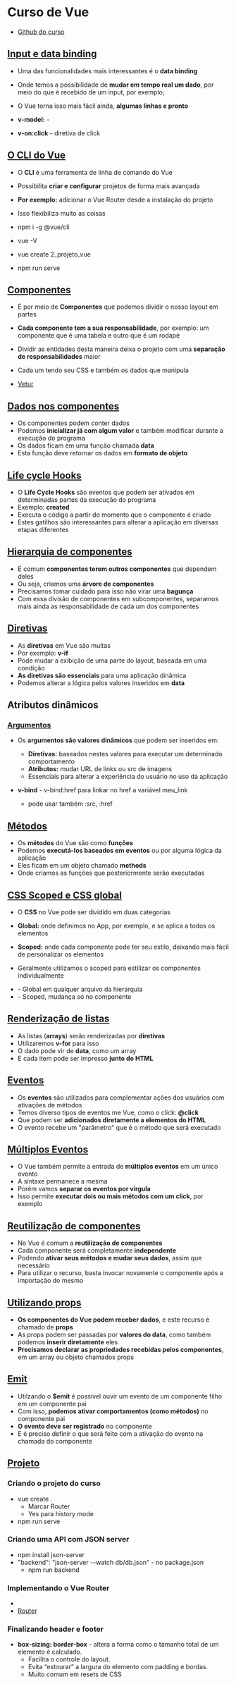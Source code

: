# Curso de Vue

- [Github do curso](https://github.com/matheusbattisti/curso_vue_yt)


## [Input e data binding](./exemplos_aula/2_input_e_data_binding/)
- Uma das funcionalidades mais interessantes é o **data binding**
- Onde temos a possibilidade de **mudar em tempo real um dado**, por meio do que é recebido de um input, por exemplo;
- O Vue torna isso mais fácil ainda, **algumas linhas e pronto**

- **v-model:** - 
- **v-on:click** - diretiva de click


## [O CLI do Vue](./exemplos_aula/3_projeto_cli/)
- O **CLI** é uma ferramenta de linha de comando do Vue
- Possibilita **criar e configurar** projetos de forma mais avançada
- **Por exemplo:** adicionar o Vue Router desde a instalação do projeto
- Isso flexibiliza muito as coisas


- npm i -g @vue/cli
- vue -V
- vue create 2_projeto_vue
- npm run serve


## [Componentes](./exemplos_aula/4_componentes/)
- É por meio de **Componentes** que podemos dividir o nosso layout em partes
- **Cada componente tem a sua responsabilidade**, por exemplo: um componente que é uma tabela e outro que é um rodapé
- Dividir as entidades desta maneira deixa o projeto com uma **separação de responsabilidades** maior
- Cada um tendo seu CSS e também os dados que manipula

- [Vetur](https://marketplace.visualstudio.com/items?itemName=octref.vetur)


## [Dados nos componentes](./exemplos_aula/5_dados_em_componentes/)
- Os componentes podem conter dados
- Podemos **inicializar já com algum valor** e também modificar durante a execução do programa
- Os dados ficam em uma função chamada **data**
- Esta função deve retornar os dados em **formato de objeto**
 

## [Life cycle Hooks](./exemplos_aula/6_lifecycle_hooks/)
- O **Life Cycle Hooks** são eventos que podem ser ativados em determinadas partes da execução do programa
- Exemplo: **created**
- Executa o código a partir do momento que o componente é criado
- Estes gatilhos são interessantes para alterar a aplicação em diversas etapas diferentes


## [Hierarquia de componentes](./exemplos_aula/7_hierarquia_de_componentes/)
- É comum **componentes terem outros componentes** que dependem deles
- Ou seja, criamos uma **árvore de componentes**
- Precisamos tomar cuidado para isso não virar uma **bagunça**
- Com essa divisão de componentes em subcomponentes, separamos mais ainda as responsabilidade de cada um dos componentes


## [Diretivas](./exemplos_aula/8_diretivas/)
- As **diretivas** em Vue são muitas
- Por exemplo: **v-if**
- Pode mudar a exibição de uma parte do layout, baseada em uma condição
- **As diretivas são essenciais** para uma aplicação dinâmica
- Podemos alterar a lógica pelos valores inseridos em **data**


## Atributos dinâmicos
### [Argumentos](./exemplos_aula/9_argumentos/) 
- Os **argumentos são valores dinâmicos** que podem ser inseridos em:
  - **Diretivas:** baseados nestes valores para executar um determinado comportamento
  - **Atributos:** mudar URL de links ou src de imagens
  - Essenciais para alterar a experiência do usuário no uso da aplicação

- **v-bind** - v-bind:href para linkar no href a variável meu_link
  - pode usar também :src, :href


## [Métodos](./exemplos_aula/10_metodos/)
- Os **métodos** do Vue são como **funções**
- Podemos **executá-los baseados em eventos** ou por alguma lógica da aplicação
- Eles ficam em um objeto chamado **methods**
- Onde criamos as funções que posteriormente serão executadas


## [CSS Scoped e CSS global](./exemplos_aula/11_scoped_styles/)
- O **CSS** no Vue pode ser dividido em duas categorias
- **Global:** onde definimos no App, por exemplo, e se aplica a todos os elementos
- **Scoped:** onde cada componente pode ter seu estilo, deixando mais fácil de personalizar os elementos
- Geralmente utilizamos o scoped para estilizar os componentes individualmente

- <style></style> - Global em qualquer arquivo da hierarquia
- <style scoped></style> - Scoped, mudança só no componente


## [Renderização de listas](./exemplos_aula/12_list_rendering/)
- As listas (**arrays**) serão renderizadas por **diretivas**
- Utilizaremos **v-for** para isso
- O dado pode vir de **data**, como um array
- E cada item pode ser impresso **junto do HTML**


## [Eventos](./exemplos_aula/13_eventos/)
- Os **eventos** são utilizados para complementar ações dos usuários com ativações de métodos
- Temos diverso tipos de eventos me Vue, como o click: **@click**
- Que podem ser **adicionados diretamente a elementos do HTML**
- O evento recebe um "parâmetro" que é o método que será executado


## [Múltiplos Eventos](./exemplos_aula/14_multiplos_eventos/)
- O Vue também permite a entrada de **múltiplos eventos** em um único evento
- A sintaxe permanece a mesma
- Porém vamos **separar os eventos por vírgula**
- Isso permite **executar dois ou mais métodos com um click**, por exemplo


## [Reutilização de componentes](./exemplos_aula/15_reutilizacao_de_componentes/)
- No Vue é comum a **reutilização de componentes**
- Cada componente será completamente **independente**
- Podendo **ativar seus métodos e mudar seus dados**, assim que necessário
- Para utilizar o recurso, basta invocar novamente o componente após a importação do mesmo


## [Utilizando props](./exemplos_aula/16_props/)
- **Os componentes do Vue podem receber dados**, e este recurso é chamado de **props**
- As props podem ser passadas por **valores do data**, como também podemos **inserir diretamente** eles
- **Precisamos declarar as propriedades recebidas pelos componentes**, em um array ou objeto chamados props


## [Emit](./exemplos_aula/17_emit/)
- Utilzando o **$emit** é possível ouvir um evento de um componente filho em um componente pai
- Com isso, **podemos ativar comportamentos (como métodos)** no componente pai
- **O evento deve ser registrado** no componente
- E é preciso definir o que será feito com a ativação do evento na chamada do componente


## [Projeto](./exemplos_aula/18_projeto/)
### Criando o projeto do curso
- vue create .
  - Marcar Router
  - Yes para history mode
- npm run serve


### Criando uma API com JSON server
- npm install json-server
- "backend": "json-server --watch db/db.json" - no package.json
  - npm run backend


### Implementando o Vue Router
- <router-view></router-view>
- [Router](./exemplos_aula/18_projeto/src/router/index.js)


### Finalizando header e footer
- **box-sizing: border-box** - altera a forma como o tamanho total de um elemento é calculado.
  - Facilita o controle do layout.
  - Evita “estourar” a largura do elemento com padding e bordas.
  - Muito comum em resets de CSS


